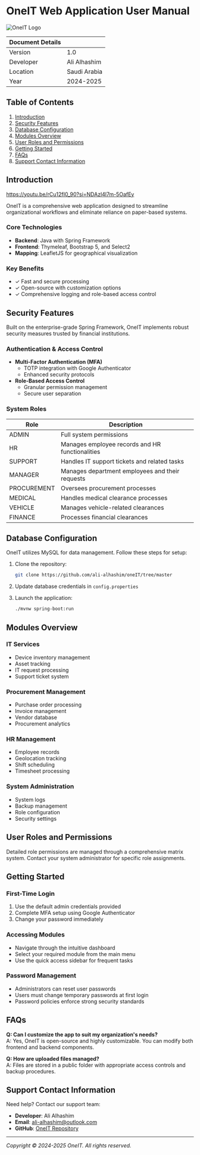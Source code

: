 # OneIT Web Application User Manual

![OneIT Logo](/Users/ali/Documents/MyJava/oneIT/oneIT/src/main/resources/static/img/dark.jpg)

| Document Details |             |
|-----------------|-------------|
| Version         | 1.0         |
| Developer       | Ali Alhashim |
| Location        | Saudi Arabia |
| Year           | 2024-2025    |

## Table of Contents
1. [Introduction](#introduction)
2. [Security Features](#security-features)
3. [Database Configuration](#database-configuration)
4. [Modules Overview](#modules-overview)
5. [User Roles and Permissions](#user-roles-and-permissions)
6. [Getting Started](#getting-started)
7. [FAQs](#faqs)
8. [Support Contact Information](#support-contact-information)

## Introduction

https://youtu.be/rCu12fI0_90?si=NDAzl4l7m-5OafEy


OneIT is a comprehensive web application designed to streamline organizational workflows and eliminate reliance on paper-based systems.

### Core Technologies
- **Backend**: Java with Spring Framework
- **Frontend**: Thymeleaf, Bootstrap 5, and Select2
- **Mapping**: LeafletJS for geographical visualization

### Key Benefits
- ✓ Fast and secure processing
- ✓ Open-source with customization options
- ✓ Comprehensive logging and role-based access control

## Security Features

Built on the enterprise-grade Spring Framework, OneIT implements robust security measures trusted by financial institutions.

### Authentication & Access Control
- **Multi-Factor Authentication (MFA)**
  - TOTP integration with Google Authenticator
  - Enhanced security protocols
- **Role-Based Access Control**
  - Granular permission management
  - Secure user separation

### System Roles
| Role | Description |
|------|-------------|
| ADMIN | Full system permissions |
| HR | Manages employee records and HR functionalities |
| SUPPORT | Handles IT support tickets and related tasks |
| MANAGER | Manages department employees and their requests |
| PROCUREMENT | Oversees procurement processes |
| MEDICAL | Handles medical clearance processes |
| VEHICLE | Manages vehicle-related clearances |
| FINANCE | Processes financial clearances |

## Database Configuration

OneIT utilizes MySQL for data management. Follow these steps for setup:

1. Clone the repository:
   ```bash
   git clone https://github.com/ali-alhashim/oneIT/tree/master
   ```

2. Update database credentials in `config.properties`

3. Launch the application:
   ```bash
   ./mvnw spring-boot:run
   ```

## Modules Overview

### IT Services
- Device inventory management
- Asset tracking
- IT request processing
- Support ticket system

### Procurement Management
- Purchase order processing
- Invoice management
- Vendor database
- Procurement analytics

### HR Management
- Employee records
- Geolocation tracking
- Shift scheduling
- Timesheet processing

### System Administration
- System logs
- Backup management
- Role configuration
- Security settings

## User Roles and Permissions

Detailed role permissions are managed through a comprehensive matrix system. Contact your system administrator for specific role assignments.

## Getting Started

### First-Time Login
1. Use the default admin credentials provided
2. Complete MFA setup using Google Authenticator
3. Change your password immediately

### Accessing Modules
- Navigate through the intuitive dashboard
- Select your required module from the main menu
- Use the quick access sidebar for frequent tasks

### Password Management
- Administrators can reset user passwords
- Users must change temporary passwords at first login
- Password policies enforce strong security standards

## FAQs

**Q: Can I customize the app to suit my organization's needs?**  
A: Yes, OneIT is open-source and highly customizable. You can modify both frontend and backend components.

**Q: How are uploaded files managed?**  
A: Files are stored in a public folder with appropriate access controls and backup procedures.

## Support Contact Information

Need help? Contact our support team:

- **Developer**: Ali Alhashim
- **Email**: ali-alhashim@outlook.com
- **GitHub**: [OneIT Repository](https://github.com/ali-alhashim/oneIT/tree/master)

---

*Copyright © 2024-2025 OneIT. All rights reserved.*
